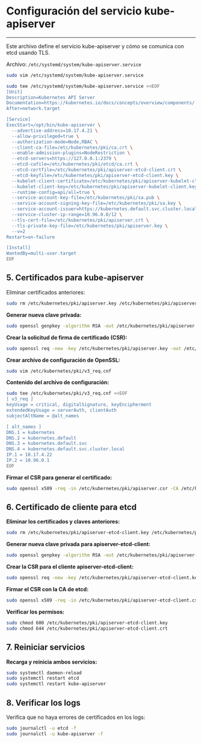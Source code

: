 # Configuración del servicio kube-apiserver

-----------------------------------------------

Este archivo define el servicio kube-apiserver y cómo se comunica con etcd usando TLS.

Archivo: `/etc/systemd/system/kube-apiserver.service`

```bash
sudo vim /etc/systemd/system/kube-apiserver.service
```

```bash
sudo tee /etc/systemd/system/kube-apiserver.service <<EOF
[Unit]
Description=Kubernetes API Server
Documentation=https://kubernetes.io/docs/concepts/overview/components/
After=network.target

[Service]
ExecStart=/opt/bin/kube-apiserver \
  --advertise-address=10.17.4.21 \
  --allow-privileged=true \
  --authorization-mode=Node,RBAC \
  --client-ca-file=/etc/kubernetes/pki/ca.crt \
  --enable-admission-plugins=NodeRestriction \
  --etcd-servers=https://127.0.0.1:2379 \
  --etcd-cafile=/etc/kubernetes/pki/etcd/ca.crt \
  --etcd-certfile=/etc/kubernetes/pki/apiserver-etcd-client.crt \
  --etcd-keyfile=/etc/kubernetes/pki/apiserver-etcd-client.key \
  --kubelet-client-certificate=/etc/kubernetes/pki/apiserver-kubelet-client.crt \
  --kubelet-client-key=/etc/kubernetes/pki/apiserver-kubelet-client.key \
  --runtime-config=api/all=true \
  --service-account-key-file=/etc/kubernetes/pki/sa.pub \
  --service-account-signing-key-file=/etc/kubernetes/pki/sa.key \
  --service-account-issuer=https://kubernetes.default.svc.cluster.local \
  --service-cluster-ip-range=10.96.0.0/12 \
  --tls-cert-file=/etc/kubernetes/pki/apiserver.crt \
  --tls-private-key-file=/etc/kubernetes/pki/apiserver.key \
  --v=2
Restart=on-failure

[Install]
WantedBy=multi-user.target
EOF
```

## 5. Certificados para kube-apiserver

Eliminar certificados anteriores:
    
```bash
sudo rm /etc/kubernetes/pki/apiserver.key /etc/kubernetes/pki/apiserver.crt /etc/kubernetes/pki/apiserver.csr
```

**Generar nueva clave privada:**

```bash
sudo openssl genpkey -algorithm RSA -out /etc/kubernetes/pki/apiserver.key -pkeyopt rsa_keygen_bits:2048
```

**Crear la solicitud de firma de certificado (CSR):**

```bash
sudo openssl req -new -key /etc/kubernetes/pki/apiserver.key -out /etc/kubernetes/pki/apiserver.csr -subj "/CN=kube-apiserver"
```

**Crear archivo de configuración de OpenSSL:**
    
```bash
sudo vim /etc/kubernetes/pki/v3_req.cnf
```

**Contenido del archivo de configuración:**


```bash
sudo tee /etc/kubernetes/pki/v3_req.cnf <<EOF
[ v3_req ]
keyUsage = critical, digitalSignature, keyEncipherment
extendedKeyUsage = serverAuth, clientAuth
subjectAltName = @alt_names

[ alt_names ]
DNS.1 = kubernetes
DNS.2 = kubernetes.default
DNS.3 = kubernetes.default.svc
DNS.4 = kubernetes.default.svc.cluster.local
IP.1 = 10.17.4.22
IP.2 = 10.96.0.1
EOF
```

**Firmar el CSR para generar el certificado:**

```bash
sudo openssl x509 -req -in /etc/kubernetes/pki/apiserver.csr -CA /etc/kubernetes/pki/ca.crt -CAkey /etc/kubernetes/pki/ca.key -CAcreateserial -out /etc/kubernetes/pki/apiserver.crt -days 365 -extensions v3_req -extfile /etc/kubernetes/pki/v3_req.cnf
```

## 6. Certificado de cliente para etcd

**Eliminar los certificados y claves anteriores:**
    
```bash
sudo rm /etc/kubernetes/pki/apiserver-etcd-client.key /etc/kubernetes/pki/apiserver-etcd-client.crt /etc/kubernetes/pki/apiserver-etcd-client.csr
```

**Generar nueva clave privada para apiserver-etcd-client:**

```bash
sudo openssl genpkey -algorithm RSA -out /etc/kubernetes/pki/apiserver-etcd-client.key -pkeyopt rsa_keygen_bits:2048
```

**Crear la CSR para el cliente apiserver-etcd-client:**

```bash
sudo openssl req -new -key /etc/kubernetes/pki/apiserver-etcd-client.key -subj "/CN=apiserver-etcd-client" -out /etc/kubernetes/pki/apiserver-etcd-client.csr
```

**Firmar el CSR con la CA de etcd:**

```bash
sudo openssl x509 -req -in /etc/kubernetes/pki/apiserver-etcd-client.csr -CA /etc/kubernetes/pki/etcd/ca.crt -CAkey /etc/kubernetes/pki/etcd/ca.key -CAcreateserial -out /etc/kubernetes/pki/apiserver-etcd-client.crt -days 365
```

**Verificar los permisos:**

```bash
sudo chmod 600 /etc/kubernetes/pki/apiserver-etcd-client.key
sudo chmod 644 /etc/kubernetes/pki/apiserver-etcd-client.crt
```

## 7. Reiniciar servicios

**Recarga y reinicia ambos servicios:**

```bash
sudo systemctl daemon-reload
sudo systemctl restart etcd
sudo systemctl restart kube-apiserver
```


## 8. Verificar los logs

Verifica que no haya errores de certificados en los logs:

```bash
sudo journalctl -u etcd -f
sudo journalctl -u kube-apiserver -f
```